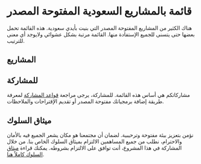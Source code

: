 # قائمة بالمشاريع السعودية المفتوحة المصدر

هناك الكثير من المشاريع المفتوحة المصدر التي بنيت بأيدي سعودية. هذه القائمة تحمل بعضها حتى يتسنى للجميع الإستفادة منها. القائمة مرتبة بشكل عشوائي ولايوجد أي معنى للترتيب.

## المشاريع

<!-- DEVELOPERS LIST -->

## للمشاركة

مشاركاتكم هي أساس هذه القائمة. للمشاركة، يرجى مراجعة [قواعد المشاركة](./CONTRIBUTING.md) لمعرفة طريقة إضافة برمجياتك مفتوحة المصدر أو تقديم الإقتراحات والملاحظات.

## ميثاق السلوك

نؤمن بتعزيز بيئة مفتوحة وترحيبية. لضمان أن مجتمعنا هو مكان يشعر الجميع فيه بالأمان والاحترام، نطلب من جميع المساهمين الالتزام بميثاق السلوك الخاص بنا. من خلال المشاركة في هذا المشروع، أنت توافق على الالتزام بشروطه. يمكنك قراءة [ميثاق السلوك كاملاً هنا](./CODE_OF_CONDUCT.md).